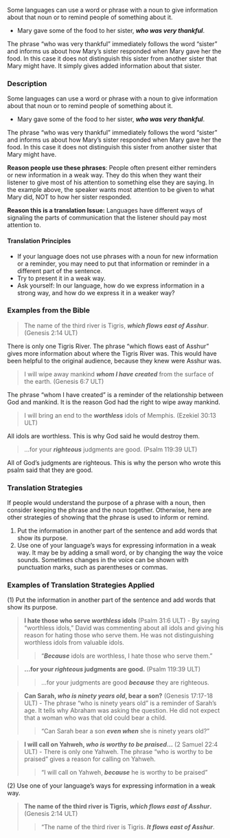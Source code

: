 
Some languages can use a word or phrase with a noun to give information about that noun or to remind people of something about it.

* Mary gave some of the food to her sister, ***who was very thankful***.

The phrase “who was very thankful” immediately follows the word “sister” and informs us about how Mary’s sister responded when Mary gave her the food. In this case it does not distinguish this sister from another sister that Mary might have. It simply gives added information about that sister.

### Description

Some languages can use a word or phrase with a noun to give information about that noun or to remind people of something about it.

* Mary gave some of the food to her sister, ***who was very thankful***.

The phrase “who was very thankful” immediately follows the word “sister” and informs us about how Mary’s sister responded when Mary gave her the food. In this case it does not distinguish this sister from another sister that Mary might have.

**Reason people use these phrases**: People often present either reminders or new information in a weak way. They do this when they want their listener to give most of his attention to something else they are saying. In the example above, the speaker wants most attention to be given to what Mary did, NOT to how her sister responded.

**Reason this is a translation Issue:** Languages have different ways of signaling the parts of communication that the listener should pay most attention to.

#### Translation Principles

* If your language does not use phrases with a noun for new information or a reminder, you may need to put that information or reminder in a different part of the sentence.
* Try to present it in a weak way.
* Ask  yourself: In our language, how do we express information in a strong way, and how do we express it in a weaker way?

### Examples from the Bible

> The name of the third river is Tigris, ***which flows east of Asshur***. (Genesis 2:14 ULT)

There is only one Tigris River. The phrase “which flows east of Asshur” gives more information about where the Tigris River was. This would have been helpful to the original audience, because they knew were Asshur was.

> I will wipe away mankind ***whom I have created*** from the surface of the earth. (Genesis 6:7 ULT)

The phrase “whom I have created” is a reminder of the relationship between God and mankind. It is the reason God had the right to wipe away mankind.

> I will bring an end to the ***worthless*** idols of Memphis. (Ezekiel 30:13 ULT)

All idols are worthless. This is why God said he would destroy them.

> …for your ***righteous*** judgments are good. (Psalm 119:39 ULT)

All of God’s judgments are righteous. This is why the person who wrote this psalm said that they are good.


### Translation Strategies

If people would understand the purpose of a phrase with a noun, then consider keeping the phrase and the noun together. Otherwise, here are other strategies of showing that the phrase is used to inform or remind.

1. Put the information in another part of the sentence and add words that show its purpose.
1. Use one of your language’s ways for expressing information in a weak way. It may be by adding a small word, or by changing the way the voice sounds. Sometimes changes in the voice can be shown with punctuation marks, such as parentheses or commas.


### Examples of Translation Strategies Applied

(1) Put the information in another part of the sentence and add words that show its purpose.

> **I hate those who serve ***worthless*** idols** (Psalm 31:6 ULT) - By saying “worthless idols,” David was commenting about all idols and giving his reason for hating those who serve them. He was not distinguishing worthless idols from valuable idols.  
>> “***Because*** idols are worthless, I hate those who serve them.”
  
> **…for your ***righteous*** judgments are good.** (Psalm 119:39 ULT)  
>> …for your judgments are good ***because*** they are righteous.
  
> **Can Sarah, ***who is ninety years old***, bear a son?** (Genesis 17:17-18 ULT) - The phrase “who is ninety years old” is a reminder of Sarah’s age. It tells why Abraham was asking the question. He did not expect that a woman who was that old could bear a child.  
>> “Can Sarah bear a son ***even when*** she is ninety years old?”
  
> **I will call on Yahweh, ***who is worthy to be praised***…** (2 Samuel 22:4 ULT) - There is only one Yahweh. The phrase “who is worthy to be praised” gives a reason for calling on Yahweh.  
>> “I will call on Yahweh, ***because*** he is worthy to be praised”

(2) Use one of your language’s ways for expressing information in a weak way.

> **The name of the third river is Tigris, ***which flows east of Asshur***.** (Genesis 2:14 ULT)  
>> “The name of the third river is Tigris. ***It flows east of Asshur***.



